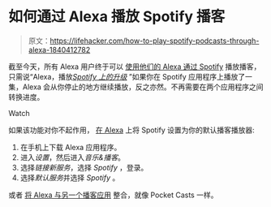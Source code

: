 # 如何通过 Alexa 播放 Spotify 播客

> 原文：<https://lifehacker.com/how-to-play-spotify-podcasts-through-alexa-1840412782>

截至今天，所有 Alexa 用户终于可以 [使用他们的 Alexa 通过 Spotify](https://newsroom.spotify.com/2019-12-13/all-spotify-users-in-the-u-s-can-now-play-podcasts-through-amazon-alexa/) 播放播客，只需说“Alexa，播放[*Spotify 上的升级*](https://lifehacker.com/c/the-upgrade) ”如果你在 Spotify 应用程序上播放了一集，Alexa 会从你停止的地方继续播放，反之亦然。不再需要在两个应用程序之间转换进度。

Watch

如果该功能对你不起作用， [在 Alexa](https://www.spotify.com/us/amazonalexa/) 上将 Spotify 设置为你的默认播客播放器:

1.  在手机上下载 Alexa 应用程序。
2.  进入*设置*，然后进入*音乐&播客*。
3.  选择*链接新服务*，选择 *Spotify* ，登录。
4.  选择*默认服务*并选择 *Spotify* 。

或者 [将 Alexa 与另一个播客应用](https://www.the-ambient.com/how-to/alexa-podcast-guide-343) 整合，就像 Pocket Casts 一样。